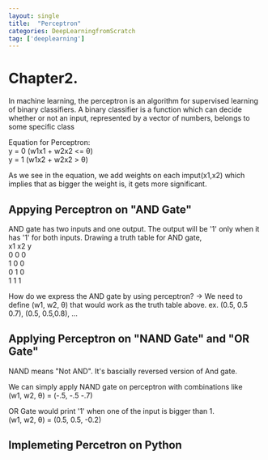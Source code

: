 ```yaml
---
layout: single
title:  "Perceptron"
categories: DeepLearningfromScratch
tag: ['deeplearning']
---
```


# Chapter2.
In machine learning, the perceptron is an algorithm for supervised learning of binary classifiers. 
A binary classifier is a function which can decide whether or not an input, 
represented by a vector of numbers, belongs to some specific class

Equation for Perceptron:  
y = 0 (w1x1 + w2x2 <= θ)  
y = 1 (w1x2 + w2x2 >  θ)  

As we see in the equation, we add weights on each imput(x1,x2)
which implies that as bigger the weight is, it gets more significant.

## Appying Perceptron on "AND Gate"
AND gate has two inputs and one output.
The output will be '1' only when it has '1' for both inputs.
Drawing a truth table for AND gate,  
x1  x2  y  
0   0   0  
1   0   0  
0   1   0  
1   1   1  

How do we express the AND gate by using perceptron?
-> We need to define (w1, w2, θ) that would work as the truth table above.
ex. (0.5, 0.5 0.7), (0.5, 0.5,0.8), ...

## Applying Perceptron on "NAND Gate" and "OR Gate"
NAND means "Not AND".
It's bascially reversed version of And gate.

We can simply apply NAND gate on perceptron with combinations like  
(w1, w2, θ) = (-.5, -.5 -.7)


OR Gate would print '1' when one of the input is bigger than 1.  
(w1, w2, θ) = (0.5, 0.5, -0.2)


## Implemeting Percetron on Python







